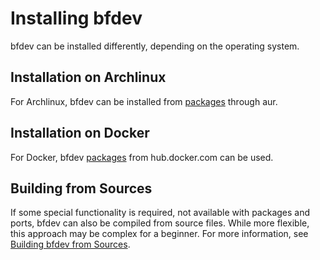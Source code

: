 # Installing bfdev

bfdev can be installed differently, depending on the operating system.

## Installation on Archlinux

For Archlinux, bfdev can be installed from [packages](https://aur.archlinux.org/packages/bfdev-git) through aur.

## Installation on Docker

For Docker, bfdev [packages](https://hub.docker.com/repository/docker/opbfdev/bfdev) from hub.docker.com can be used.

## Building from Sources

If some special functionality is required, not available with packages and ports, bfdev can also be compiled from source files. While more flexible, this approach may be complex for a beginner. For more information, see [Building bfdev from Sources](configure.md).
